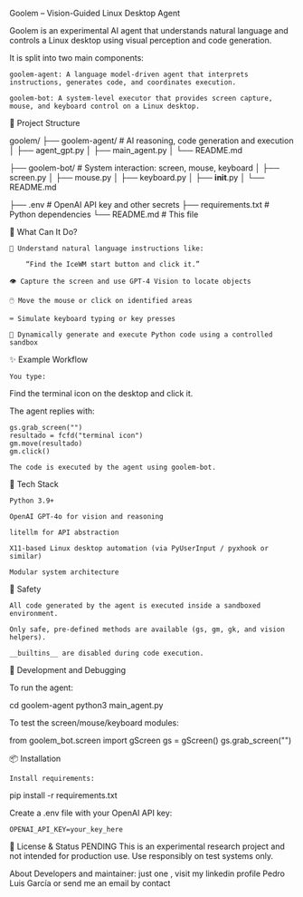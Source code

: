 Goolem – Vision-Guided Linux Desktop Agent

Goolem is an experimental AI agent that understands natural language and controls a Linux desktop using visual perception and code generation.

It is split into two main components:

    goolem-agent: A language model-driven agent that interprets instructions, generates code, and coordinates execution.

    goolem-bot: A system-level executor that provides screen capture, mouse, and keyboard control on a Linux desktop.

📁 Project Structure

goolem/
├── goolem-agent/         # AI reasoning, code generation and execution
│   ├── agent_gpt.py
│   ├── main_agent.py
│   └── README.md

├── goolem-bot/           # System interaction: screen, mouse, keyboard
│   ├── screen.py
│   ├── mouse.py
│   ├── keyboard.py
│   ├── __init__.py
│   └── README.md

├── .env                  # OpenAI API key and other secrets
├── requirements.txt      # Python dependencies
└── README.md             # This file

🚀 What Can It Do?

    💬 Understand natural language instructions like:

        “Find the IceWM start button and click it.”

    👁️ Capture the screen and use GPT-4 Vision to locate objects

    🖱️ Move the mouse or click on identified areas

    ⌨️ Simulate keyboard typing or key presses

    🧠 Dynamically generate and execute Python code using a controlled sandbox

✨ Example Workflow

    You type:

Find the terminal icon on the desktop and click it.

The agent replies with:

    gs.grab_screen("")
    resultado = fcfd("terminal icon")
    gm.move(resultado)
    gm.click()

    The code is executed by the agent using goolem-bot.

🧰 Tech Stack

    Python 3.9+

    OpenAI GPT-4o for vision and reasoning

    litellm for API abstraction

    X11-based Linux desktop automation (via PyUserInput / pyxhook or similar)

    Modular system architecture

🔐 Safety

    All code generated by the agent is executed inside a sandboxed environment.

    Only safe, pre-defined methods are available (gs, gm, gk, and vision helpers).

    __builtins__ are disabled during code execution.

🧪 Development and Debugging

To run the agent:

cd goolem-agent
python3 main_agent.py

To test the screen/mouse/keyboard modules:

from goolem_bot.screen import gScreen
gs = gScreen()
gs.grab_screen("")

📦 Installation

    Install requirements:

pip install -r requirements.txt

Create a .env file with your OpenAI API key:






    OPENAI_API_KEY=your_key_here

📝 License & Status
PENDING
This is an experimental research project and not intended for production use. Use responsibly on test systems only.


About Developers and maintainer:
just one , visit my linkedin profile Pedro Luis García or send me an email by contact
